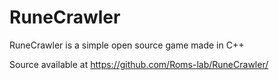 # RuneCrawler
RuneCrawler is a simple open source game made in C++

Source available at https://github.com/Roms-lab/RuneCrawler/
